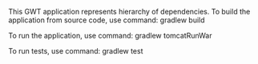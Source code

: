 This GWT application represents hierarchy of dependencies.
To build the application from source code, use command:
gradlew build

To run the application, use command:
gradlew tomcatRunWar

To run tests, use command:
gradlew test